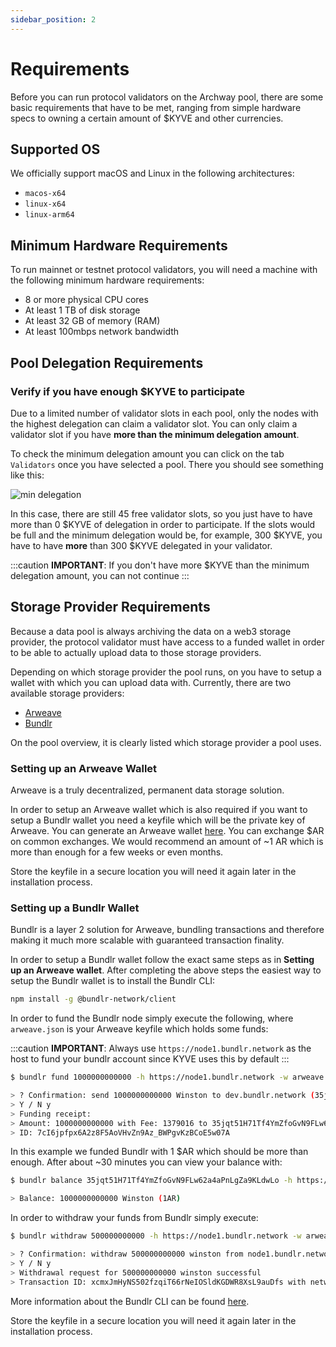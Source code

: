 ```yaml
---
sidebar_position: 2
---
```


# Requirements

Before you can run protocol validators on the Archway pool, there are some basic requirements that have to be met, ranging from simple hardware specs to owning a certain amount of \$KYVE and other currencies.

## Supported OS

We officially support macOS and Linux in the following architectures:

- `macos-x64`
- `linux-x64`
- `linux-arm64`

## Minimum Hardware Requirements

To run mainnet or testnet protocol validators, you will need a machine with the following minimum hardware requirements:

- 8 or more physical CPU cores
- At least 1 TB of disk storage
- At least 32 GB of memory (RAM)
- At least 100mbps network bandwidth

## Pool Delegation Requirements

### Verify if you have enough \$KYVE to participate

Due to a limited number of validator slots in each pool, only the nodes with the highest delegation can claim
a validator slot. You can only claim a validator slot if you have **more than the minimum delegation amount**.

To check the minimum delegation amount you can click on the tab `Validators` once you have selected a pool. There you should see something like this:

![min delegation](/img/min_delegation.png)

In this case, there are still 45 free validator slots, so you just have to have more than 0 \$KYVE of delegation in order to participate. If the slots would be full and the minimum delegation would be, for example,
300 \$KYVE, you have to have **more** than 300 \$KYVE delegated in your validator.

:::caution
**IMPORTANT**: If you don't have more \$KYVE than the minimum delegation amount, you can not continue
:::

## Storage Provider Requirements

Because a data pool is always archiving the data on a web3 storage provider, the protocol validator
must have access to a funded wallet in order to be able to actually upload data to those storage providers.

Depending on which storage provider the pool runs, on you have to setup a wallet with which you can upload
data with. Currently, there are two available storage providers:

- [Arweave](https://arweave.org)
- [Bundlr](https://bundlr.network/)

On the pool overview, it is clearly listed which storage provider a pool uses.

### Setting up an Arweave Wallet

Arweave is a truly decentralized, permanent data storage solution.

In order to setup an Arweave wallet which is also required if you want to setup a Bundlr wallet you need a keyfile which will be the private key of Arweave.
You can generate an Arweave wallet [here](https://arweave.app/). You can exchange $AR on common exchanges. We would recommend an amount of ~1 AR which is more than enough for a few weeks or even months.

Store the keyfile in a secure location you will need it again later in the installation process.

### Setting up a Bundlr Wallet

Bundlr is a layer 2 solution for Arweave, bundling transactions and therefore making it much more scalable
with guaranteed transaction finality.

In order to setup a Bundlr wallet follow the exact same steps as in **Setting up an Arweave wallet**. After
completing the above steps the easiest way to setup the Bundlr wallet is to install the Bundlr CLI:

```bash
npm install -g @bundlr-network/client
```

In order to fund the Bundlr node simply execute the following, where `arweave.json` is your Arweave keyfile
which holds some funds:

:::caution
**IMPORTANT**: Always use `https://node1.bundlr.network` as the host to fund your bundlr account since KYVE uses this by default
:::

```bash
$ bundlr fund 1000000000000 -h https://node1.bundlr.network -w arweave.json -c arweave

> ? Confirmation: send 1000000000000 Winston to dev.bundlr.network (35jqt51H71Tf4YmZfoGvN9FLw62a4aPnLgZa9KLdwLo)?
> Y / N y
> Funding receipt:
> Amount: 1000000000000 with Fee: 1379016 to 35jqt51H71Tf4YmZfoGvN9FLw62a4aPnLgZa9KLdwLo
> ID: 7cI6jpfpx6A2z8F5AoVHvZn9Az_BWPgvKzBCoE5w07A
```

In this example we funded Bundlr with 1 $AR which should be more than enough. After about ~30 minutes
you can view your balance with:

```bash
$ bundlr balance 35jqt51H71Tf4YmZfoGvN9FLw62a4aPnLgZa9KLdwLo -h https://node1.bundlr.network -c arweave

> Balance: 1000000000000 Winston (1AR)
```

In order to withdraw your funds from Bundlr simply execute:

```bash
$ bundlr withdraw 500000000000 -h https://node1.bundlr.network -w arweave.json -c arweave

> ? Confirmation: withdraw 500000000000 winston from node1.bundlr.network (35jqt51H71Tf4YmZfoGvN9FLw62a4aPnLgZa9KLdwLo)?
> Y / N y
> Withdrawal request for 500000000000 winston successful
> Transaction ID: xcmxJmHyNS502fzqiT66rNeIOSldKGDWR8XsL9auDfs with network fee 1379016 for a total cost of 2858032
```

More information about the Bundlr CLI can be found [here](https://docs.bundlr.network/docs/client/cli).

Store the keyfile in a secure location you will need it again later in the installation process.
